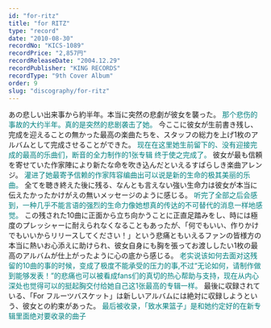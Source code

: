 ```yaml
---
id: "for-ritz"
title: "for RITZ"
type: "record"
date: "2010-08-30"
recordNo: "KICS-1089"
recordPrice: "2,857円"
recordReleaseDate: "2004.12.29"
recordPublisher: "KING RECORDS"
recordType: "9th Cover Album"
order: 9
slug: "discography/for-ritz"
---
```


あの悲しい出来事から約半年。本当に突然の悲劇が彼女を襲った。 <span style="color: #006400;"><span style="color: #008080;">那个悲伤的事故的大约半年。真的是突然的悲剧袭击了她。</span></span> 今ここに彼女が生前書き残し、完成を迎えることの無かった最高の楽曲たちを、スタッフの総力を上げ1枚のアルバムとして完成させることができた。 <span style="color: #006400;"><span style="color: #008080;">现在在这里她生前留下的、没有迎接完成的最高的乐曲们，断音的全力制作的1张专辑 终于使之完成了。</span></span> 彼女が最も信頼を寄せていた作家陣により新たな命を吹き込んだといえるすばらしき楽曲アレンジ。 <span style="color: #006400;"><span style="color: #008080;">灌进了她最寄予信赖的作家阵容编曲出可以说是新的生命的极其美丽的乐曲。</span></span> 全てを聴き終えた後に残る、なんとも言えない強い生命力は彼女が本当に伝えたかったかけがえの無いメッセージのように感じる。 <span style="color: #006400;"><span style="color: #008080;">听完了全部之后会感到，一种几乎不能言语的强烈的生命力像她想真的传达的不可替代的消息一样地感觉。</span></span> この残された10曲に正面から立ち向かうことに正直足踏みをし、時には極度のプレッシャーに耐えられなくなることもあったが、「何でもいい、作りかけでもいいからリリースしてください！」という悲痛ともいえるファンの皆様方の本当に熱いお心添えに助けられ、彼女自身にも胸を張ってお渡ししたい1枚の最高のアルバムが仕上がったように心の底から感じる。 <span style="color: #006400;"><span style="color: #008080;">老实说该如何去面对这残留的10曲的事的时候，变成了极度不能承受的压力的事,不过“无论如何，请制作做到能够发表！”的悲痛也可以被看成fans们的真切的热心帮助与支持，现在从内心深处也觉得可以的挺起胸交付给她自己这1张最高的专辑一样。</span></span> 最後に収録されている、「For フルーツバスケット」は新しいアルバムには絶対に収録しようという、彼女との約束があった。 <span style="color: #006400;"><span style="color: #008080;">最后被收录，「致水果篮子」是和她约定好的在新专辑里面绝对要收录的曲子</span></span>
